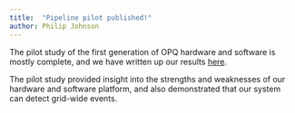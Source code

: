 ```yaml
---
title:  "Pipeline pilot published!"
author: Philip Johnson
---
```


The pilot study of the first generation of OPQ hardware and software is mostly complete, and we have written up our results [here](g1-pilot-study.md).  

The pilot study provided insight into the strengths and weaknesses of our hardware and software platform, and also demonstrated that our system can detect grid-wide events.  
